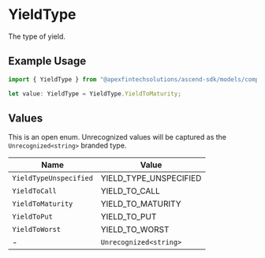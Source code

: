 # YieldType

The type of yield.

## Example Usage

```typescript
import { YieldType } from "@apexfintechsolutions/ascend-sdk/models/components";

let value: YieldType = YieldType.YieldToMaturity;
```

## Values

This is an open enum. Unrecognized values will be captured as the `Unrecognized<string>` branded type.

| Name                   | Value                  |
| ---------------------- | ---------------------- |
| `YieldTypeUnspecified` | YIELD_TYPE_UNSPECIFIED |
| `YieldToCall`          | YIELD_TO_CALL          |
| `YieldToMaturity`      | YIELD_TO_MATURITY      |
| `YieldToPut`           | YIELD_TO_PUT           |
| `YieldToWorst`         | YIELD_TO_WORST         |
| -                      | `Unrecognized<string>` |